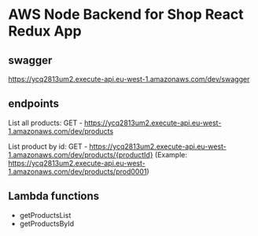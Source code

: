 # AWS Node Backend for Shop React Redux App

## swagger

https://ycq2813um2.execute-api.eu-west-1.amazonaws.com/dev/swagger

## endpoints

List all products:
  GET - https://ycq2813um2.execute-api.eu-west-1.amazonaws.com/dev/products

List product by id:
  GET - https://ycq2813um2.execute-api.eu-west-1.amazonaws.com/dev/products/{productId} (Example: https://ycq2813um2.execute-api.eu-west-1.amazonaws.com/dev/products/prod0001)

## Lambda functions

- getProductsList
- getProductsById
